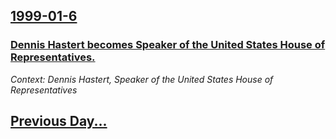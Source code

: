 ## [1999-01-6](/news/1999/01/6/index.md)

### [ Dennis Hastert becomes Speaker of the United States House of Representatives.](/news/1999/01/6/dennis-hastert-becomes-speaker-of-the-united-states-house-of-representatives.md)
_Context: Dennis Hastert, Speaker of the United States House of Representatives_

## [Previous Day...](/news/1999/01/5/index.md)

